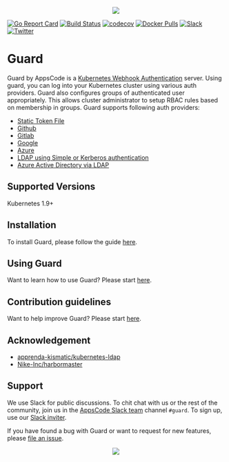 <p align="center"><img src="/logo/LOGO_GUARD_Readme.jpg"></p>

[![Go Report Card](https://goreportcard.com/badge/github.com/appscode/guard)](https://goreportcard.com/report/github.com/appscode/guard)
[![Build Status](https://github.com/appscode/guard/workflows/CI/badge.svg)](https://github.com/appscode/guard/actions?workflow=CI)
[![codecov](https://codecov.io/gh/appscode/guard/branch/master/graph/badge.svg)](https://codecov.io/gh/appscode/guard)
[![Docker Pulls](https://img.shields.io/docker/pulls/appscode/guard.svg)](https://hub.docker.com/r/appscode/guard/)
[![Slack](https://slack.appscode.com/badge.svg)](https://slack.appscode.com)
[![Twitter](https://img.shields.io/twitter/follow/appscodehq.svg?style=social&logo=twitter&label=Follow)](https://twitter.com/intent/follow?screen_name=AppsCodeHQ)

# Guard
Guard by AppsCode is a [Kubernetes Webhook Authentication](https://kubernetes.io/docs/admin/authentication/#webhook-token-authentication) server. Using guard, you can log into your Kubernetes cluster using various auth providers. Guard also configures groups of authenticated user appropriately. This allows cluster administrator to setup RBAC rules based on membership in groups. Guard supports following auth providers:

- [Static Token File](https://appscode.com/products/guard/latest/guides/authenticator/static_token_file/)
- [Github](https://appscode.com/products/guard/latest/guides/authenticator/github/)
- [Gitlab](https://appscode.com/products/guard/latest/guides/authenticator/gitlab/)
- [Google](https://appscode.com/products/guard/latest/guides/authenticator/google/)
- [Azure](https://appscode.com/products/guard/latest/guides/authenticator/azure/)
- [LDAP using Simple or Kerberos authentication](https://appscode.com/products/guard/latest/guides/authenticator/ldap/)
- [Azure Active Directory via LDAP](https://appscode.com/products/guard/latest/guides/authenticator/ldap_azure/)

## Supported Versions
Kubernetes 1.9+

## Installation
To install Guard, please follow the guide [here](https://appscode.com/products/guard/latest/setup/install/).

## Using Guard
Want to learn how to use Guard? Please start [here](https://appscode.com/products/guard/latest/).

## Contribution guidelines
Want to help improve Guard? Please start [here](https://appscode.com/products/guard/latest/welcome/contributing/).

## Acknowledgement

- [apprenda-kismatic/kubernetes-ldap](https://github.com/apprenda-kismatic/kubernetes-ldap)
- [Nike-Inc/harbormaster](https://github.com/Nike-Inc/harbormaster)

## Support
We use Slack for public discussions. To chit chat with us or the rest of the community, join us in the [AppsCode Slack team](https://appscode.slack.com/messages/C8M8HANQ0/details/) channel `#guard`. To sign up, use our [Slack inviter](https://slack.appscode.com/).

If you have found a bug with Guard or want to request for new features, please [file an issue](https://github.com/appscode/guard/issues/new).

<p align="center"><img src="/logo/Separador.jpg"></p>
